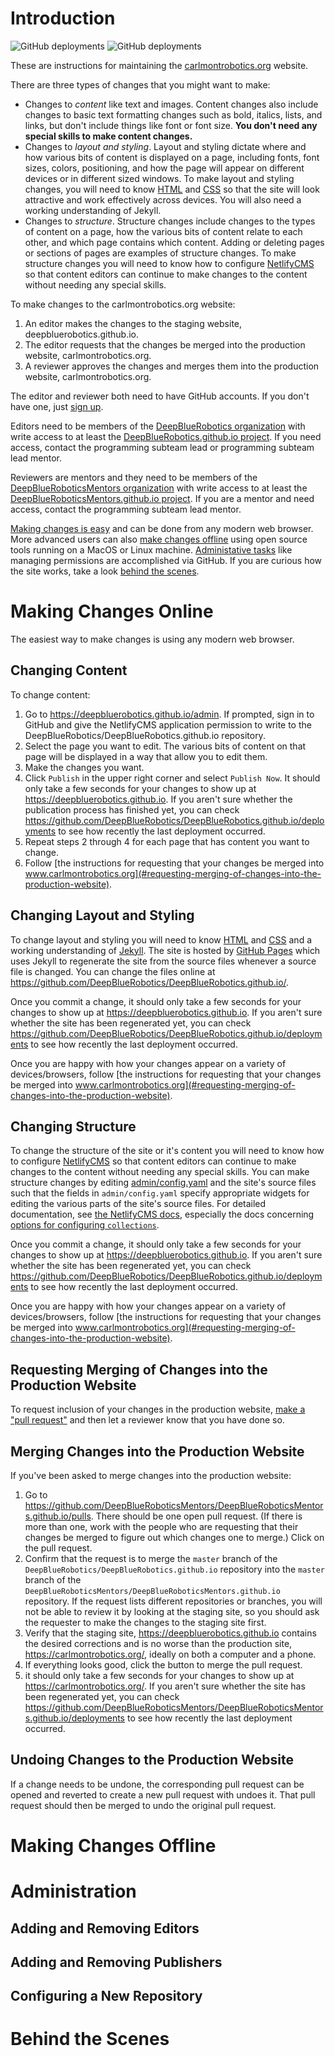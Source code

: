 # Introduction
![GitHub deployments](https://img.shields.io/github/deployments/DeepBlueRoboticsMentors/DeepBlueRoboticsMentors.github.io/github-pages?label=carlmontrobotics.org%20update) ![GitHub deployments](https://img.shields.io/github/deployments/DeepBlueRobotics/DeepBlueRobotics.github.io/github-pages?label=deepbluerobotics.github.io%20update)

These are instructions for maintaining the [carlmontrobotics.org](https://carlmontrobotics.org/) website. 

There are three types of changes that you might want to make:

 * Changes to *content* like text and images. Content changes also include changes to basic text formatting changes such as bold, italics, lists, and links, but don't include things like font or font size. **You don't need any special skills to make content changes.**
 * Changes to *layout and styling*. Layout and styling dictate where and how various bits of content is displayed on a page, including fonts, font sizes, colors, positioning, and how the page will appear on different devices or in different sized windows. To make layout and styling changes, you will need to know [HTML](https://developer.mozilla.org/en-US/docs/Web/HTML) and [CSS](https://developer.mozilla.org/en-US/docs/Web/CSS) so that the site will look attractive and work effectively across devices. You will also need a working understanding of Jekyll.
 * Changes to *structure*. Structure changes include changes to the types of content on a page, how the various bits of content relate to each other, and which page contains which content. Adding or deleting pages or sections of pages are examples of structure changes. To make structure changes you will need to know how to configure [NetlifyCMS](https://www.netlifycms.org/) so that content editors can continue to make changes to the content without needing any special skills.

To make changes to the carlmontrobotics.org website:

 1. An editor makes the changes to the staging website, deepbluerobotics.github.io.
 2. The editor requests that the changes be merged into the production website, carlmontrobotics.org.
 3. A reviewer approves the changes and merges them into the production website, carlmontrobotics.org.

The editor and reviewer both need to have GitHub accounts. If you don't have one, just [sign up](https://github.com/join). 

Editors need to be members of the [DeepBlueRobotics organization](https://github.com/DeepBlueRobotics) with write access to at least the [DeepBlueRobotics.github.io project](https://github.com/DeepBlueRobotics/DeepBlueRobotics.github.io). If you need access, contact the programming subteam lead or programming subteam lead mentor.

Reviewers are mentors and they need to be members of the [DeepBlueRoboticsMentors organization](https://github.com/DeepBlueRoboticsMentors) with write access to at least the [DeepBlueRoboticsMentors.github.io project](https://github.com/DeepBlueRoboticsMentors/DeepBlueRoboticsMentors.github.io). If you are a mentor and need access, contact the programming subteam lead mentor.

[Making changes is easy](#making-changes-online) and can be done from any modern web browser. More advanced users can also [make changes offline](#making-changes-offline) using open source tools running on a MacOS or Linux machine. [Administative tasks](#administration) like managing permissions are accomplished via GitHub. If you are curious how the site works, take a look [behind the scenes](#behind-the-scenes).

# Making Changes Online

The easiest way to make changes is using any modern web browser.

## Changing Content

To change content:
 1. Go to https://deepbluerobotics.github.io/admin. If prompted, sign in to GitHub and give the NetlifyCMS application permission to write to the DeepBlueRobotics/DeepBlueRobotics.github.io repository.
 2. Select the page you want to edit. The various bits of content on that page will be displayed in a way that allow you to edit them.
 3. Make the changes you want.
 4. Click `Publish` in the upper right corner and select `Publish Now`. It should only take a few seconds for your changes to show up at https://deepbluerobotics.github.io. If you aren't sure whether the publication process has finished yet, you can check https://github.com/DeepBlueRobotics/DeepBlueRobotics.github.io/deployments to see how recently the last deployment occurred.
 5. Repeat steps 2 through 4 for each page that has content you want to change.
 6. Follow [the instructions for requesting that your changes be merged into www.carlmontrobotics.org](#requesting-merging-of-changes-into-the-production-website).

## Changing Layout and Styling

To change layout and styling you will need to know [HTML](https://developer.mozilla.org/en-US/docs/Web/HTML) and [CSS](https://developer.mozilla.org/en-US/docs/Web/CSS) and a working understanding of [Jekyll](https://jekyllrb.com/docs/). The site is hosted by [GitHub Pages](https://help.github.com/en/github/working-with-github-pages) which uses Jekyll to regenerate the site from the source files whenever a source file is changed. You can change the files online at https://github.com/DeepBlueRobotics/DeepBlueRobotics.github.io/.

Once you commit a change, it should only take a few seconds for your changes to show up at https://deepbluerobotics.github.io. If you aren't sure whether the site has been regenerated yet, you can check https://github.com/DeepBlueRobotics/DeepBlueRobotics.github.io/deployments to see how recently the last deployment occurred. 

Once you are happy with how your changes appear on a variety of devices/browsers, follow [the instructions for requesting that your changes be merged into www.carlmontrobotics.org](#requesting-merging-of-changes-into-the-production-website).

## Changing Structure

To change the structure of the site or it's content you will need to know how to configure [NetlifyCMS](https://www.netlifycms.org/) so that content editors can continue to make changes to the content without needing any special skills. You can make structure changes by editing [admin/config.yaml](https://github.com/DeepBlueRobotics/DeepBlueRobotics.github.io/admin/config.yaml) and the site's source files such that the fields in `admin/config.yaml` specify appropriate widgets for editing the various parts of the site's source files. For detailed documentation, see [the NetlifyCMS docs](https://www.netlifycms.org/docs/), especially the docs concerning [options for configuring  `collections`](https://www.netlifycms.org/docs/configuration-options/#collections).

Once you commit a change, it should only take a few seconds for your changes to show up at https://deepbluerobotics.github.io. If you aren't sure whether the site has been regenerated yet, you can check https://github.com/DeepBlueRobotics/DeepBlueRobotics.github.io/deployments to see how recently the last deployment occurred. 

Once you are happy with how your changes appear on a variety of devices/browsers, follow [the instructions for requesting that your changes be merged into www.carlmontrobotics.org](#requesting-merging-of-changes-into-the-production-website).

## Requesting Merging of Changes into the Production Website

To request inclusion of your changes in the production website, [make a "pull request"](https://github.com/DeepBlueRobotics/DeepBlueRobotics.github.io/pull/new/master) and then let a reviewer know that you have done so.

## Merging Changes into the Production Website

If you've been asked to merge changes into the production website:

 1. Go to https://github.com/DeepBlueRoboticsMentors/DeepBlueRoboticsMentors.github.io/pulls. There should be one open pull request. (If there is more than one, work with the people who are requesting that their changes be merged to figure out which changes one to merge.) Click on the pull request.
 2. Confirm that the request is to merge the `master` branch of the `DeepBlueRobotics/DeepBlueRobotics.github.io` repository into the `master` branch of the `DeepBlueRoboticsMentors/DeepBlueRoboticsMentors.github.io` repository. If the request lists different repositories or branches, you will not be able to review it by looking at the staging site, so you should ask the requester to make the changes to the staging site first.
 3. Verify that the staging site, https://deepbluerobotics.github.io contains the desired corrections and is no worse than the production site, https://carlmontrobotics.org/, ideally on both a computer and a phone.
 4. If everything looks good, click the button to merge the pull request.
 5. it should only take a few seconds for your changes to show up at https://carlmontrobotics.org/. If you aren't sure whether the site has been regenerated yet, you can check https://github.com/DeepBlueRoboticsMentors/DeepBlueRoboticsMentors.github.io/deployments to see how recently the last deployment occurred. 

 ## Undoing Changes to the Production Website
 
 If a change needs to be undone, the corresponding pull request can be opened and reverted to create a new pull request with undoes it. That pull request should then be merged to undo the original pull request.

# Making Changes Offline

# Administration

## Adding and Removing Editors

## Adding and Removing Publishers

## Configuring a New Repository

# Behind the Scenes

